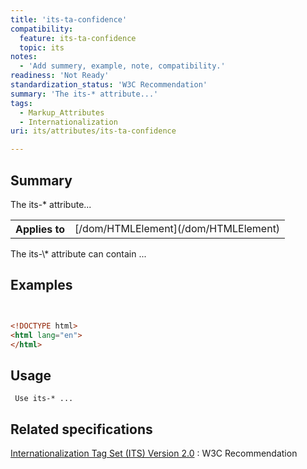 ```yaml
---
title: 'its-ta-confidence'
compatibility:
  feature: its-ta-confidence
  topic: its
notes:
  - 'Add summery, example, note, compatibility.'
readiness: 'Not Ready'
standardization_status: 'W3C Recommendation'
summary: 'The its-* attribute...'
tags:
  - Markup_Attributes
  - Internationalization
uri: its/attributes/its-ta-confidence

---
```

## Summary

The its-\* attribute...

<table class="wikitable">
<tr>
<th>
Applies to

</th>
<td>
[/dom/HTMLElement](/dom/HTMLElement)

</td>
</tr>
</table>
The its-\* attribute can contain ...

## Examples

``` html


<!DOCTYPE html>
<html lang="en">
</html>
```

</pre>

## Usage

     Use its-* ...

## Related specifications

[Internationalization Tag Set (ITS) Version 2.0](http://www.w3.org/TR/its20/)
:   W3C Recommendation
